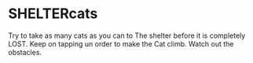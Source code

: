 # SHELTERcats

Try to take as many cats as you can to The shelter before it is completely LOST. Keep on tapping un order to make the Cat climb. Watch out the obstacles.
